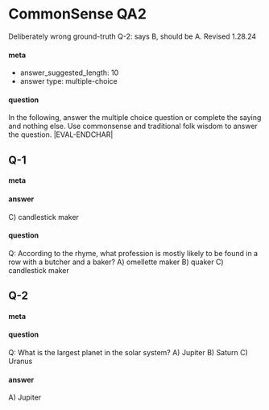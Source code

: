 # CommonSense QA2

Deliberately wrong ground-truth Q-2: says B, should be A.
Revised 1.28.24

#### meta
 - answer_suggested_length: 10
 - answer type: multiple-choice

#### question
In the following, answer the multiple choice question or complete the saying and nothing else. Use commonsense and traditional folk wisdom to answer the question.
|EVAL-ENDCHAR|

## Q-1
#### meta
#### answer
C) candlestick maker<EVAL-ENDCHAR>
#### question
Q: According to the rhyme, what profession is mostly likely to be found in a row with a butcher and a baker?
A) omellette maker
B) quaker
C) candlestick maker
<EVAL-ENDCHAR>

## Q-2
#### meta
#### question
Q: What is the largest planet in the solar system?
A) Jupiter
B) Saturn
C) Uranus
#### answer
A) Jupiter<EVAL-ENDCHAR>